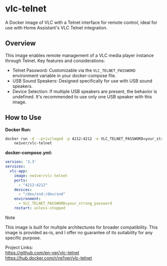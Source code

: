 # vlc-telnet

A Docker image of VLC with a Telnet interface for remote control, ideal for use with Home Assistant's VLC Telnet integration.

## Overview

This image enables remote management of a VLC media player instance through Telnet. Key features and considerations:

* Telnet Password: Customizable via the `VLC_TELNET_PASSWORD` environment variable in your docker-compose file.
* USB Sound Speakers: Designed specifically for use with USB sound speakers.
* Device Selection: If multiple USB speakers are present, the behavior is undefined.  It's recommended to use only one USB speaker with this image.

## How to Use

**Docker Run:**

```bash
docker run -d --privileged -p 4212:4212 -e VLC_TELNET_PASSWORD=your_strong_password \
    ne1ver/vlc-telnet
```
**docker-compose.yml:**
```yaml
version: '3.3' 
services:
  vlc-app:
    image: ne1ver/vlc-telnet
    ports:
      - "4212:4212"
    devices:
      - "/dev/snd:/dev/snd"
    environment:
      - VLC_TELNET_PASSWORD=your_strong_password 
    restart: unless-stopped 
```
> [!NOTE]
> This image is built for multiple architectures for broader compatibility.
> This image is provided as-is, and I offer no guarantee of its suitability for any specific purpose.

Project Links:  
https://github.com/en-ver/vlc-telnet  
https://hub.docker.com/r/ne1ver/vlc-telnet
